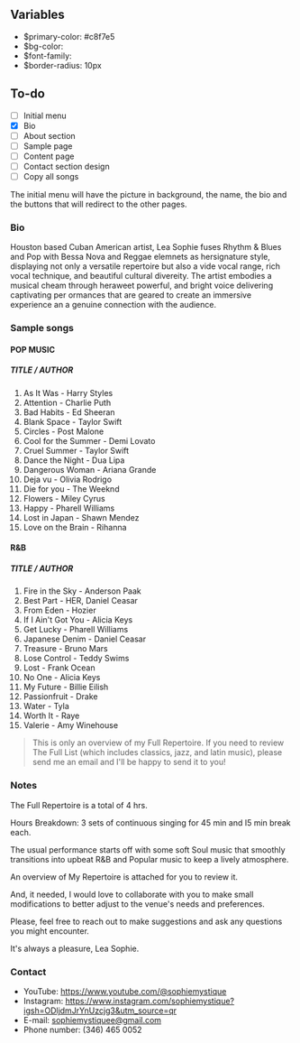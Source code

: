 ## Variables
- $primary-color: #c8f7e5
- $bg-color: 
- $font-family: 
- $border-radius: 10px

## To-do
- [ ] Initial menu
- [x] Bio 
- [ ] About section
- [ ] Sample page
- [ ] Content page
- [ ] Contact section design 
- [ ] Copy all songs

The initial menu will have the picture in background, the name, the bio and the buttons that will redirect to the other pages.
### Bio
Houston based Cuban American artist, Lea Sophie fuses Rhythm & Blues and Pop with Bessa Nova and Reggae elemnets as hersignature style, displaying not only a versatile repertoire but also a vide vocal range, rich vocal technique, and beautiful cultural divereity. The artist embodies a musical cheam through heraweet powerful, and bright voice delivering captivating per ormances that are geared to create an immersive experience an a genuine connection with the audience.

### Sample songs
#### POP MUSIC
##### TITLE / AUTHOR

1. As It Was - Harry Styles
2. Attention - Charlie Puth
3. Bad Habits - Ed Sheeran
4. Blank Space - Taylor Swift
5. Circles - Post Malone
6. Cool for the Summer - Demi Lovato
7. Cruel Summer - Taylor Swift
8. Dance the Night - Dua Lipa
9. Dangerous Woman - Ariana Grande
10. Deja vu - Olivia Rodrigo
11. Die for you - The Weeknd
12. Flowers - Miley Cyrus
13. Happy - Pharell Williams
14. Lost in Japan - Shawn Mendez
15. Love on the Brain - Rihanna

#### R&B
##### TITLE / AUTHOR

1. Fire in the Sky - Anderson Paak
2. Best Part - HER, Daniel Ceasar
3. From Eden - Hozier
4. If I Ain't Got You - Alicia Keys
5. Get Lucky - Pharell Williams
6. Japanese Denim - Daniel Ceasar
7. Treasure - Bruno Mars
8. Lose Control - Teddy Swims
9. Lost - Frank Ocean
10. No One - Alicia Keys
11. My Future - Billie Eilish
12. Passionfruit - Drake
13. Water - Tyla
14. Worth It - Raye
15. Valerie - Amy Winehouse

> This is only an overview of my Full Repertoire. If you need to review The Full List (which includes classics, jazz, and latin music), please send me an email and I'll be happy to send it to you!

### Notes
The Full Repertoire is a total of 4 hrs.

Hours Breakdown: 3 sets of continuous singing for 45 min and I5 min break each.

The usual performance starts off with some soft Soul music that smoothly transitions into upbeat R&B and Popular music to keep a lively atmosphere.

An overview of My Repertoire is attached for you to review it.

And, it needed, I would love to collaborate with you to make small modifications to better adjust to the venue's needs and preferences.

Please, feel free to reach out to make suggestions and ask any questions you might encounter.

It's always a pleasure, Lea Sophie.
### Contact
- YouTube: https://www.youtube.com/@sophiemystique
- Instagram: https://www.instagram.com/sophiemystique?igsh=ODljdmJrYnUzcjg3&utm_source=qr
- E-mail: sophiemystiquee@gmail.com
- Phone number: (346) 465 0052